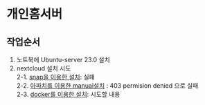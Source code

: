 # 개인홈서버 

## 작업순서
1. 노트북에 Ubuntu-server 23.0 설치
2. nextcloud 설치 시도  
    2-1. [snap을 이용한 설치](https://www.digitalocean.com/community/tutorials/how-to-install-and-configure-nextcloud-on-ubuntu-20-04): 실패   
    2-2. [아파치를 이용한 manual설치](https://docs.nextcloud.com/server/latest/admin_manual/installation/source_installation.html) : 403 permision denied 으로 실패    
    2-3. [docker를 이용한 설치](https://docs.nextcloud.com/server/latest/admin_manual/installation/source_installation.html): 시도할 내용   



    
